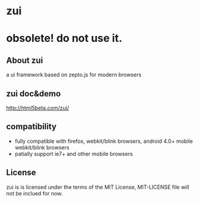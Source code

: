 # zui

# obsolete! do not use it.

## About zui

a ui framework based on zepto.js for modern browsers

## zui doc&demo

<a href="http://html5beta.com/zui/">http://html5beta.com/zui/</a>

## compatibility

* fully compatible with firefox, webkit/blink browsers, android 4.0+ mobile webkit/blink browsers
* patially support ie7+ and other mobile browsers

## License

zui is is licensed under the terms of the MIT License, MIT-LICENSE file will not be inclued for now.